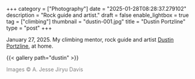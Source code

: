 +++
category = ["Photography"]
date = "2025-01-28T08:28:37.279102"
description = "Rock guide and artist."
draft = false
enable_lightbox = true
tag = ["climbing"]
thumbnail = "dustin-001.jpg"
title = "Dustin Portzline"
type = "post"
+++

January 27, 2025. My climbing mentor, rock guide and artist [Dustin Portzline](https://www.advancedrockcraft.com/), at home.

{{< gallery path="dustin" >}}

<span style="color: gray">Images &copy; A. Jesse Jiryu Davis</span>
